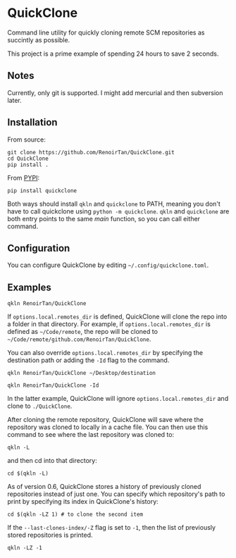 # QuickClone
Command line utility for quickly cloning remote SCM repositories as succintly as possible.

This project is a prime example of spending 24 hours to save 2 seconds.

## Notes

Currently, only git is supported. I might add mercurial and then subversion
later.

## Installation

From source:

```shell
git clone https://github.com/RenoirTan/QuickClone.git
cd QuickClone
pip install .
```

From [PYPI](https://pypi.org):

```shell
pip install quickclone
```

Both ways should install `qkln` and `quickclone` to PATH, meaning you don't have
to call quickclone using `python -m quickclone`. `qkln` and `quickclone` are
both entry points to the same *main* function, so you can call either command.

## Configuration

You can configure QuickClone by editing `~/.config/quickclone.toml`.


## Examples

```shell
qkln RenoirTan/QuickClone
```

If `options.local.remotes_dir` is defined, QuickClone will clone the repo into
a folder in that directory. For example, if `options.local.remotes_dir` is
defined as `~/Code/remote`, the repo will be cloned to
`~/Code/remote/github.com/RenoirTan/QuickClone`.

You can also override `options.local.remotes_dir` by specifying the destination
path or adding the `-Id` flag to the command.

```shell
qkln RenoirTan/QuickClone ~/Desktop/destination
```

```shell
qkln RenoirTan/QuickClone -Id
```

In the latter example, QuickClone will ignore `options.local.remotes_dir` and
clone to `./QuickClone`.

After cloning the remote repository, QuickClone will save where the repository
was cloned to locally in a cache file. You can then use this command to see
where the last repository was cloned to:

```shell
qkln -L
```

and then cd into that directory:

```shell
cd $(qkln -L)
```

As of version 0.6, QuickClone stores a history of previously cloned repositories
instead of just one. You can specify which repository's path to print by
specifying its index in QuickClone's history:

```shell
cd $(qkln -LZ 1) # to clone the second item
```

If the `--last-clones-index/-Z` flag is set to `-1`, then the list of previously
stored repositories is printed.

```shell
qkln -LZ -1
```